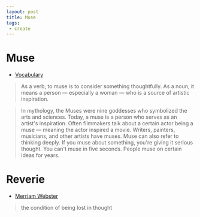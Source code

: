 ```yaml
---
layout: post
title: Muse
tags:
 - create
---
```


# Muse

- [Vocabulary](https://www.vocabulary.com/dictionary/muse)

> As a verb, to muse is to consider something thoughtfully. As a noun, it means a person — especially a woman — who is a source of artistic inspiration.

> In mythology, the Muses were nine goddesses who symbolized the arts and sciences. Today, a muse is a person who serves as an artist's inspiration. Often filmmakers talk about a certain actor being a muse — meaning the actor inspired a movie. Writers, painters, musicians, and other artists have muses. Muse can also refer to thinking deeply. If you muse about something, you're giving it serious thought. You can't muse in five seconds. People muse on certain ideas for years.

# Reverie

- [Merriam Webster](http://www.merriam-webster.com/dictionary/reverie)

> the condition of being lost in thought
